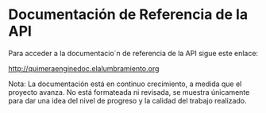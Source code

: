 # Documentación de Referencia de la API #

Para acceder a la documentacio´n de referencia de la API sigue este enlace:

http://quimeraenginedoc.elalumbramiento.org

Nota: La documentación está en continuo crecimiento, a medida que el proyecto avanza. No está formateada ni revisada, se muestra únicamente para dar una idea del nivel de progreso y la calidad del trabajo realizado.
